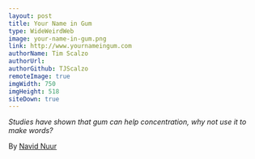 ```yaml
---
layout: post
title: Your Name in Gum
type: WideWeirdWeb
image: your-name-in-gum.png
link: http://www.yournameingum.com
authorName: Tim Scalzo
authorUrl:
authorGithub: TJScalzo
remoteImage: true
imgWidth: 750
imgHeight: 518
siteDown: true
---
```


_Studies have shown that gum can help concentration, why not use it to make words?_

By [Navid Nuur](http://navidnuur.nl)

